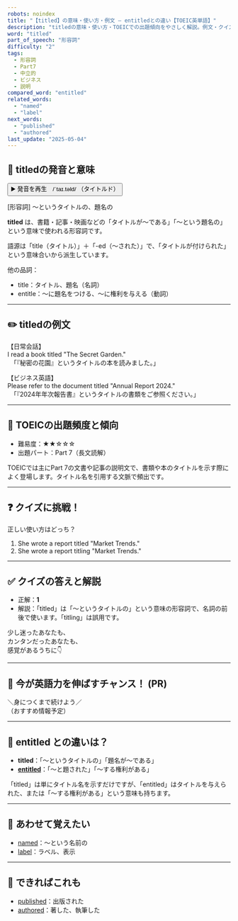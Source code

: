 ```yaml
---
robots: noindex
title: "【titled】の意味・使い方・例文 ― entitledとの違い【TOEIC英単語】"
description: "titledの意味・使い方・TOEICでの出題傾向をやさしく解説。例文・クイズ付きでentitledとの違いもわかりやすく学べます。"
word: "titled"
part_of_speech: "形容詞"
difficulty: "2"
tags:
  - 形容詞
  - Part7
  - 中立的
  - ビジネス
  - 説明
compared_word: "entitled"
related_words:
  - "named"
  - "label"
next_words:
  - "published"
  - "authored"
last_update: "2025-05-04"
---
```


## 🔰 titledの発音と意味

<button class="play-audio" onclick="playTTS('titled')">
  <span class="play-audio-main">
    ▶️ 発音を再生　/ˈtaɪ.təld/
  </span>
  <span class="play-audio-sub">
    （タイトルド）
  </span>
</button>

[形容詞] ～というタイトルの、題名の

**titled** は、書籍・記事・映画などの「タイトルが～である」「～という題名の」という意味で使われる形容詞です。

語源は「title（タイトル）」＋「-ed（～された）」で、「タイトルが付けられた」という意味合いから派生しています。

他の品詞：  
- title：タイトル、題名（名詞）
- entitle：～に題名をつける、～に権利を与える（動詞）

---

## ✏️ titledの例文

【日常会話】  
I read a book titled "The Secret Garden."  
　「『秘密の花園』というタイトルの本を読みました。」

【ビジネス英語】  
Please refer to the document titled "Annual Report 2024."  
　「『2024年年次報告書』というタイトルの書類をご参照ください。」

---

## 🎯 TOEICの出題頻度と傾向

- 難易度：★★☆☆☆
- 出題パート：Part 7（長文読解）

TOEICでは主にPart 7の文書や記事の説明文で、書類や本のタイトルを示す際によく登場します。タイトル名を引用する文脈で頻出です。

---

## ❓ クイズに挑戦！

正しい使い方はどっち？

1. She wrote a report titled "Market Trends."  
2. She wrote a report titling "Market Trends."

---

## ✅ クイズの答えと解説

- 正解：**1**
- 解説：「titled」は「～というタイトルの」という意味の形容詞で、名詞の前後で使います。「titling」は誤用です。

少し迷ったあなたも、  
カンタンだったあなたも、  
感覚があるうちに👇️

---

## 🚀 今が英語力を伸ばすチャンス！ (PR)

<div class="info-center">
＼身につくまで続けよう／<br>  
（おすすめ情報予定）
</div>

---

## 🤔  entitled との違いは？

- **titled**：「～というタイトルの」「題名が～である」
- **[entitled](/word/entitled/)**：「～と題された」「～する権利がある」

「titled」は単にタイトル名を示すだけですが、「entitled」はタイトルを与えられた、または「～する権利がある」という意味も持ちます。

---

## 🧩 あわせて覚えたい

- [named](/word/named/)：～という名前の
- [label](/word/label/)：ラベル、表示

---

## 📖 できればこれも

- [published](/word/published/)：出版された
- [authored](/word/authored/)：著した、執筆した

<!-- cvid: aid25_bid24 -->
